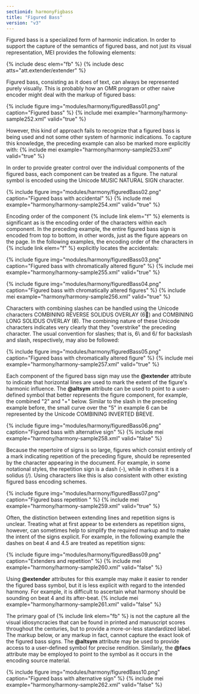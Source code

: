 ```yaml
---
sectionid: harmonyFigbass
title: "Figured Bass"
version: "v3"
---
```


Figured bass is a specialized form of harmonic indication. In order to support the capture of the semantics of figured bass, and not just its visual representation, MEI provides the following elements:

  
{% include desc elem="fb" %} 
{% include desc atts="att.extender/extender" %} 
 

Figured bass, consisting as it does of text, can always be represented purely visually. This is probably how an OMR program or other naive encoder might deal with the markup of figured bass:

{% include figure img="modules/harmony/figuredBass01.png" caption="Figured bass" %}
{% include mei example="harmony/harmony-sample252.xml" valid="true" %}
    
However, this kind of approach fails to recognize that a figured bass is being used and not some other system of harmonic indications. To capture this knowledge, the preceding example can also be marked more explicitly with:
{% include mei example="harmony/harmony-sample253.xml" valid="true" %}
    
In order to provide greater control over the individual components of the figured bass, each component can be treated as a figure. The natural symbol is encoded using the Unicode MUSIC NATURAL SIGN character.

{% include figure img="modules/harmony/figuredBass02.png" caption="Figured bass with accidental" %}
{% include mei example="harmony/harmony-sample254.xml" valid="true" %}
    
Encoding order of the component {% include link elem="f" %} elements is significant as is the encoding order of the characters within each component. In the preceding example, the entire figured bass sign is encoded from top to bottom, in other words, just as the figure appears on the page. In the following examples, the encoding order of the characters in {% include link elem="f" %} explicitly locates the accidentals:

{% include figure img="modules/harmony/figuredBass03.png" caption="Figured bass with chromatically altered figure" %}
{% include mei example="harmony/harmony-sample255.xml" valid="true" %}
    
{% include figure img="modules/harmony/figuredBass04.png" caption="Figured bass with chromatically altered figures" %}
{% include mei example="harmony/harmony-sample256.xml" valid="true" %}
    
Characters with combining slashes can be handled using the Unicode characters COMBINING REVERSE SOLIDUS OVERLAY (6⃥) and COMBINING LONG SOLIDUS OVERLAY (6̸). The combining nature of these Unicode characters indicates very clearly that they "overstrike" the preceding character. The usual convention for slashes; that is, 6\ and 6/ for backslash and slash, respectively, may also be followed:

{% include figure img="modules/harmony/figuredBass05.png" caption="Figured bass with chromatically altered figure" %}
{% include mei example="harmony/harmony-sample257.xml" valid="true" %}
    
Each component of the figured bass sign may use the **@extender** attribute to indicate that horizontal lines are used to mark the extent of the figure's harmonic influence. The **@altsym** attribute can be used to point to a user-defined symbol that better represents the figure component, for example, the combined "2" and "+" below. Similar to the slash in the preceding example before, the small curve over the "5" in example 6 can be represented by the Unicode COMBINING INVERTED BREVE.

{% include figure img="modules/harmony/figuredBass06.png" caption="Figured bass with alternative sign" %}
{% include mei example="harmony/harmony-sample258.xml" valid="false" %}
    
Because the repertoire of signs is so large, figures which consist entirely of a mark indicating repetition of the preceding figure, should be represented by the character appearing in the document. For example, in some notational styles, the repetition sign is a dash (-), while in others it is a solidus (/). Using characters like this is also consistent with other existing figured bass encoding schemes.

{% include figure img="modules/harmony/figuredBass07.png" caption="Figured bass repetition " %}
{% include mei example="harmony/harmony-sample259.xml" valid="true" %}
    
Often, the distinction between extending lines and repetition signs is unclear. Treating what at first appear to be extenders as repetition signs, however, can sometimes help to simplify the required markup and to make the intent of the signs explicit. For example, in the following example the dashes on beat 4 and 4.5 are treated as repetition signs:

{% include figure img="modules/harmony/figuredBass09.png" caption="Extenders and repetition" %}
{% include mei example="harmony/harmony-sample260.xml" valid="false" %}
    
Using **@extender** attributes for this example may make it easier to render the figured bass symbol, but it is less explicit with regard to the intended harmony. For example, it is difficult to ascertain what harmony should be sounding on beat 4 and its after-beat.
{% include mei example="harmony/harmony-sample261.xml" valid="false" %}
    
The primary goal of {% include link elem="fb" %} is not the capture all the visual idiosyncracies that can be found in printed and manuscript scores throughout the centuries, but to provide a more-or-less standardized label. The markup below, or any markup in fact, cannot capture the exact look of the figured bass signs. The **@altsym** attribute may be used to provide access to a user-defined symbol for precise rendition. Similarly, the **@facs** attribute may be employed to point to the symbol as it occurs in the encoding source material.

{% include figure img="modules/harmony/figuredBass10.png" caption="Figured bass with alternative sign" %}
{% include mei example="harmony/harmony-sample262.xml" valid="false" %}
    